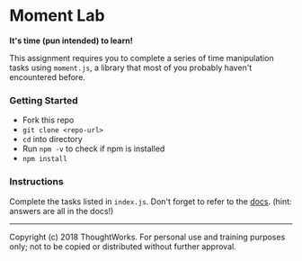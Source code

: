 # Moment Lab

**It's time (pun intended) to learn!**

This assignment requires you to complete a series of time manipulation tasks using `moment.js`, a library that most of you probably haven't encountered before.

### Getting Started
- Fork this repo
- `git clone <repo-url>` 
- `cd` into directory
- Run `npm -v` to check if npm is installed
- `npm install`

### Instructions

Complete the tasks listed in `index.js`. Don't forget to refer to the [docs](https://momentjs.com/docs/). (hint: answers are all in the docs!)

---
Copyright (c) 2018 ThoughtWorks. For personal use and training purposes only; not to be copied or distributed without further approval.
